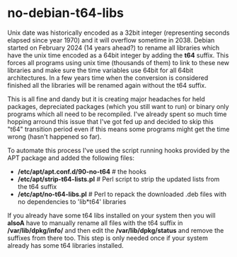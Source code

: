 # no-debian-t64-libs

Unix date was historically encoded as a 32bit integer (representing seconds elapsed since year 1970) and it will overflow sometime in 2038.
Debian started on February 2024 (14 years ahead?) to rename all libraries which have the unix time encoded as a 64bit integer by 
adding the <b>t64</b> suffix. This forces all programs using unix time (thousands of them) to link to these new libraries and make sure 
the time variables use 64bit for all 64bit architectures. In a few years time when the conversion is considered finished all the
libraries will be renamed again without the t64 suffix. 

This is all fine and dandy but it is creating major headaches for held packages, depreciated packages (which you still want to run) 
or binary only programs which all need to be recompiled. I've already spent so much time hopping arround this issue that I've
got fed up and decided to skip this "t64" transition period even if this means some programs might get the time wrong
(hasn't happened so far).

To automate this process I've used the script running hooks provided by the APT package and added the following files:
 - <b>/etc/apt/apt.conf.d/90-no-t64</b>   # the hooks
 - <b>/etc/apt/strip-t64-lists.pl</b>     # Perl script to strip the updated lists from the t64 suffix
 - <b>/etc/apt/no-t64-libs.pl</b>         # Perl to repack the downloaded .deb files with no dependencies to 'lib*t64' libraries

If you already have some t64 libs installed on your system then you will <b>alsoA</b> have to manually rename all files with
the t64 suffix in <b>/var/lib/dpkg/info/</b> and then edit the <b>/var/lib/dpkg/status</b> and remove the suffixes from there too.
This step is only needed once if your system already has some t64 libraries installed.
